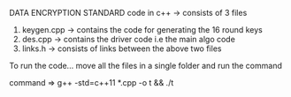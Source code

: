 DATA ENCRYPTION STANDARD code in c++
-> consists of 3 files
  1) keygen.cpp -> contains the code for generating the 16 round keys
  2) des.cpp -> contains the driver code i.e the main algo code
  3) links.h -> consists of links between the above two files

To run the code... move all the files in a single folder and run the command

command => g++ -std=c++11 *.cpp -o t && ./t

